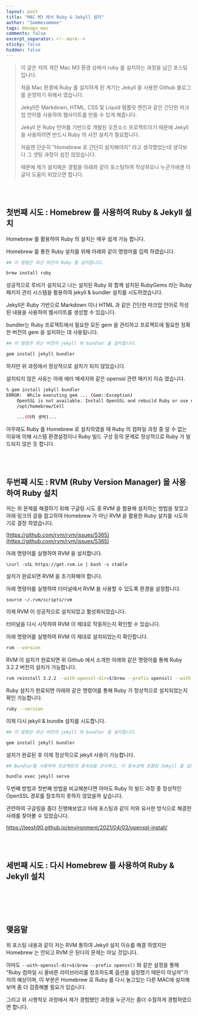 ```yaml
---
layout: post
title: "MAC M3 에서 Ruby & Jekyll 설치"
author: "Sommesommee"
tags: devops mac
comments: false
excerpt_separator: <!--more-->
sticky: false
hidden: false
---
```


> 이 글은 저의 개인 Mac M3 환경 상에서 ruby 를 설치하는 과정을 남긴 포스팅 입니다.
>
> 처음 Mac 환경에 Ruby 를 설치하게 된 계기는 Jekyll 을 사용한 Github 블로그를 운영하기 위해서 였습니다.
>
> Jekyll은 Markdown, HTML, CSS 및 Liquid 템플릿 엔진과 같은 간단한 마크업 언어를 사용하여 웹사이트를 만들 수 있게 해줍니다.
>
> Jekyll 은 Ruby 언어를 기반으로 개발된 오픈소스 프로젝트이기 때문에 Jekyll 을 사용하려면 반드시 Ruby 의 사전 설치가 필요합니다.
>
> 처음엔 단순히 "Homebrew 로 간단히 설치해야지" 라고 생각했었는데 생각보다 그 셋팅 과정이 쉽진 않았습니다.
>
> 때문에 제가 설치해온 경험을 아래와 같이 포스팅하여 작성하오니 누군가에겐 이 글이 도움이 되었으면 합니다.

<br/>

<br/>

<!--more-->

## 첫번째 시도 : Homebrew 를 사용하여 Ruby & Jekyll 설치

Homebrew 를 활용하여 Ruby 의 설치는 매우 쉽게 가능 합니다.

Homebrew 를 통한 Ruby 설치를 위해 아래와 같이 명령어를 입력 하였습니다.

```bash
## 이 명령은 최신 버전의 Ruby 를 설치합니다. 

brew install ruby
```

성공적으로 루비가 설치되고 나는 설치된 Ruby 와 함께 설치된 RubyGems 라는 Ruby 패키지 관리 시스템을 활용하여 jekyll & bundler 설치를 시도하였습니다.

Jekyll은 Ruby 기반으로 Markdown 이나 HTML 과 같은 간단한 마크업 언어로 작성된 내용을 사용하여 웹사이트를 생성할 수 있습니다.

bundler는 Ruby 프로젝트에서 필요한 모든 gem 을 관리하고 프로젝트에 필요한 정확한 버전의 gem 을 설치하는 데 사용됩니다.

```bash
## 이 명령은 최신 버전의 jekyll 와 bundler 을 설치합니다.

gem install jekyll bundler
```

하지만 위 과정에서 정상적으로 설치가 되지 않았습니다.

설치되지 않은 사유는  아래 에러 메세지와 같은 openssl 관련 패키지 이슈 였습니다.

```bash
% gem install jekyll bundler
ERROR:  While executing gem ... (Gem::Exception)
    OpenSSL is not available. Install OpenSSL and rebuild Ruby or use non-HTTPS sources (Gem::Exception)
	/opt/homebrew/Cell
	
	...(이하 생략)...
```

아무래도 Ruby 를 Homebrew 로 설치하였을 때 Ruby 의 컴파일 과정 중 알 수 없는 이유에 의해 시스템 환경설정이나 Ruby 빌드 구성 등의 문제로 정상적으로 Ruby 가 빌드되지 않은 듯 합니다.

<br/>

<br/>

## 두번째 시도 : RVM (Ruby Version Manager) 을 사용하여 Ruby 설치

저는 위 문제를 해결하기 위해 구글링  시도 중 RVM 을 활용해 설치하는 방법을 찾았고 아래 링크의 글을 참고하여 Homebrew 가 아닌 RVM 을 활용한 Ruby 설치를 시도하기로 결정 하였습니다.

[https://github.com/rvm/rvm/issues/5365](https://github.com/rvm/rvm/issues/5365)

아래 명령어를 실행하여 RVM 을 설치합니다.

```
\curl -sSL https://get.rvm.io | bash -s stable
```

설치가 완료되면 RVM 을 초기화해야 합니다.

아래 명령어를 실행하여 터미널에서 RVM 을 사용할 수 있도록 환경을 설정합니다.

```
source ~/.rvm/scripts/rvm
```

이제 RVM 이 성공적으로 설치되었고 활성화되었습니다.

터미널을 다시 시작하여 RVM 이 제대로 작동하는지 확인할 수 있습니다.

아래 명령어를 실행하여 RVM 이 제대로 설치되었는지 확인합니다.

```bash
rvm --version
```

RVM 이 설치가 완료되면 위 Github 에서 소개한 아래와 같은 명령어를 통해 Ruby 3.2.2 버전의 설치가 가능합니다.

```bash
rvm reinstall 3.2.2 --with-openssl-dir=$(brew --prefix openssl) --with-readline-dir=$(brew --prefix readline) --with-libyaml-dir=$(brew --prefix libyaml) --disable-dtrace --disable-docs
```

Ruby 설치가 완료되면 아래와 같은 명령어를 통해 Ruby 가 정상적으로 설치되었는지 확인 가능합니다.

```bash
ruby --version
```

이제 다시 jekyll & bundle 설치를 시도합니다.

```bash
## 이 명령은 최신 버전의 jekyll 와 bundler 을 설치합니다.

gem install jekyll bundler
```

설치가 완료된 후 이제 정상적으로  jekyll 사용이 가능합니다.

```bash
## Bundler를 사용하여 프로젝트의 종속성을 관리하고, 이 종속성에 포함된 Jekyll 을 실행하여 로컬 웹서버를 시작하는 명령입니다.

bundle exec jekyll serve
```

두번째 방법과 첫번째 방법을 비교해본다면 아마도 Ruby 의 빌드 과정 중 정상적인  OpenSSL 경로를 참조하지 못하지 않았을까 싶습니다.

관련하여 구글링을 좀더 진행해보았고 아래 포스팅과 같이 저와 유사한 방식으로 해결한 사례를 찾아볼 수 있었습니다.

https://leesh90.github.io/environment/2021/04/03/openssl-install/

<br/>

<br/>

## 세번째 시도 : 다시 Homebrew 를 사용하여 Ruby & Jekyll 설치

<br/>

<br/>

<br/>

<br/>

## 맺음말

위 포스팅 내용과 같이 저는 RVM 통하여 Jekyll 설치 이슈를 해결 하였지만 Homebrew 는 안되고 RVM 은 된다의 문제는 아닐 것입니다.

아마도  `--with-openssl-dir=$(brew --prefix openssl)` 와 같은 설정을 통해 "Ruby 컴파일 시 올바른 라이브러리를 참조하도록 옵션을 설정했기 때문이 아닐까"가 저의 예상이며, 이 부분은 Homebrew 로 Ruby 를 다시 놀고있는 다른 MAC에 설치해보며 좀 더 검증해볼 필요가 있습니다.

그리고 위 시행착오 과정에서 제가 경험했던 과정을 누군가는 좀더 수월하게 경험하였으면 합니다.
